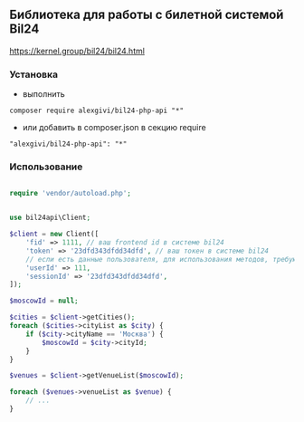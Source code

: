 ## Библиотека для работы с билетной системой Bil24
https://kernel.group/bil24/bil24.html

### Установка
* выполнить
```
composer require alexgivi/bil24-php-api "*"
```
* или добавить в composer.json в секцию require
```
"alexgivi/bil24-php-api": "*"
```

### Использование

```php

require 'vendor/autoload.php';


use bil24api\Client;

$client = new Client([
    'fid' => 1111, // ваш frontend id в системе bil24
    'token' => '23dfd343dfdd34dfd', // ваш токен в системе bil24
    // если есть данные пользователя, для использования методов, требующих авторизации
    'userId' => 111,
    'sessionId' => '23dfd343dfdd34dfd',
]);

$moscowId = null;

$cities = $client->getCities();
foreach ($cities->cityList as $city) {
    if ($city->cityName == 'Москва') {
        $moscowId = $city->cityId;
    }
}

$venues = $client->getVenueList($moscowId);

foreach ($venues->venueList as $venue) {
	// ...
}
```